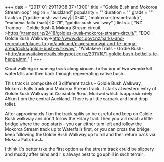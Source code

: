 +++
date = "2017-01-29T19:38:37+13:00"
title = "Goldie Bush and Mokoroa Stream loop"
region = "auckland"
popularity = ""
duration = ""
grade = ""
tracks = ["goldie-bush-walkway|r|0-40", "mokoroa-stream-track|r", "mokoroa-falls-track|r|0-78", "goldie-bush-walkway" ]
links = [ 
	"NZ Tramper - Goldie Bush & Mokora Stream circuit->https://tramper.nz/2418/goldies-bush-mokoroa-stream-circuit/", 
	"DOC - Goldie Bush Walkway->http://www.doc.govt.nz/parks-and-recreation/places-to-go/auckland/places/muriwai-and-te-henga-area/tracks/goldie-bush-walkway/",
	"Waitakere Trails - Goldie Bush->http://runwaitakeretrails.blogspot.co.nz/2011/10/1-goldie-bush-bethells-te-henga.html"
]
+++

Great walking or running track along stream, to the top of two wonderfull waterfalls and then back through regenerating native bush.

<!--more-->

This track is composite of 3 different tracks - Goldie Bush Walkway, Mokoroa Falls track and Mokoroa Stream track. It starts at western entry of Goldie Bush Walkway at Constable Road, Muriwai which is approximately 45km from the central Auckland. There is a little carpark and lond drop toilet.

After approximately 1km the track splits so be careful and keep on Goldie Bush walkway and don't follow the Hillary trail. Then you will reach a little bridge where the loop starts - you can either turn left and follow the Mokoroa Stream track up to Waterfalls first, or you can cross the bridge, keep following the Goldie Bush Walkway up to hill and then return back via Mokora Falls track.

I think it's better take the first option as the stream track could be slippery and muddy after rains and it's always best to go uphill in such terrain. 